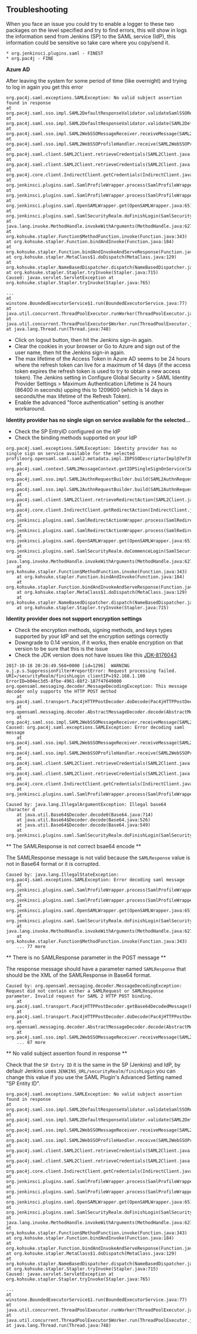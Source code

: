 Troubleshooting
----------------
When you face an issue you could try to enable a logger to these two packages on the level specified and try to find errors, this will show in logs the information send from Jenkins (SP) to the SAML service (IdP), this information could be sensitive so take care where you copy/send it.  

    * org.jenkinsci.plugins.saml - FINEST
    * org.pac4j - FINE

**Azure AD**

After leaving the system for some period of time (like overnight) and trying to log in again you get this error

```
org.pac4j.saml.exceptions.SAMLException: No valid subject assertion found in response 
at org.pac4j.saml.sso.impl.SAML2DefaultResponseValidator.validateSamlSSOResponse(SAML2DefaultResponseValidator.java:313) 
at org.pac4j.saml.sso.impl.SAML2DefaultResponseValidator.validate(SAML2DefaultResponseValidator.java:138) 
at org.pac4j.saml.sso.impl.SAML2WebSSOMessageReceiver.receiveMessage(SAML2WebSSOMessageReceiver.java:77) 
at org.pac4j.saml.sso.impl.SAML2WebSSOProfileHandler.receive(SAML2WebSSOProfileHandler.java:35) 
at org.pac4j.saml.client.SAML2Client.retrieveCredentials(SAML2Client.java:225) 
at org.pac4j.saml.client.SAML2Client.retrieveCredentials(SAML2Client.java:60) 
at org.pac4j.core.client.IndirectClient.getCredentials(IndirectClient.java:106) 
at org.jenkinsci.plugins.saml.SamlProfileWrapper.process(SamlProfileWrapper.java:53) 
at org.jenkinsci.plugins.saml.SamlProfileWrapper.process(SamlProfileWrapper.java:33) 
at org.jenkinsci.plugins.saml.OpenSAMLWrapper.get(OpenSAMLWrapper.java:65) 
at org.jenkinsci.plugins.saml.SamlSecurityRealm.doFinishLogin(SamlSecurityRealm.java:265) 
at java.lang.invoke.MethodHandle.invokeWithArguments(MethodHandle.java:627) 
at org.kohsuke.stapler.Function$MethodFunction.invoke(Function.java:343) 
at org.kohsuke.stapler.Function.bindAndInvoke(Function.java:184) 
at org.kohsuke.stapler.Function.bindAndInvokeAndServeResponse(Function.java:117) 
at org.kohsuke.stapler.MetaClass$1.doDispatch(MetaClass.java:129) 
at org.kohsuke.stapler.NameBasedDispatcher.dispatch(NameBasedDispatcher.java:58) 
at org.kohsuke.stapler.Stapler.tryInvoke(Stapler.java:715) 
Caused: javax.servlet.ServletException at org.kohsuke.stapler.Stapler.tryInvoke(Stapler.java:765) 

...
at winstone.BoundedExecutorService$1.run(BoundedExecutorService.java:77) 
at java.util.concurrent.ThreadPoolExecutor.runWorker(ThreadPoolExecutor.java:1149) 
at java.util.concurrent.ThreadPoolExecutor$Worker.run(ThreadPoolExecutor.java:624) 
at java.lang.Thread.run(Thread.java:748)
```
* Click on logout button, then hit the Jenkins sign-in again.
* Clear the cookies in your browser or Go to Azure and sign out of the user name, then hit the Jenkins sign-in again.
* The max lifetime of the Access Token in Azure AD seems to be 24 hours where the refresh token can live for a maximum of 14 days (if the access token expires the refresh token is used to try to obtain a new access token).  The Jenkins setting in Configure Global Security > SAML Identity Provider Settings > Maximum Authentication Lifetime is 24 hours (86400 in seconds) upping this to 1209600 (which is 14 days in seconds/the max lifetime of the Refresh Token).
* Enable the advanced "force authentication" setting is another workaround.
 

**Identity provider has no single sign on service available for the selected...**

* Check the SP EntryID configured on the IdP
* Check the binding methods supported on your IdP

```
org.pac4j.saml.exceptions.SAMLException: Identity provider has no single sign on service available for the selected profileorg.opensaml.saml.saml2.metadata.impl.IDPSSODescriptorImpl@7ef38e46
	at org.pac4j.saml.context.SAML2MessageContext.getIDPSingleSignOnService(SAML2MessageContext.java:93)
	at org.pac4j.saml.sso.impl.SAML2AuthnRequestBuilder.build(SAML2AuthnRequestBuilder.java:70)
	at org.pac4j.saml.sso.impl.SAML2AuthnRequestBuilder.build(SAML2AuthnRequestBuilder.java:34)
	at org.pac4j.saml.client.SAML2Client.retrieveRedirectAction(SAML2Client.java:209)
	at org.pac4j.core.client.IndirectClient.getRedirectAction(IndirectClient.java:79)
	at org.jenkinsci.plugins.saml.SamlRedirectActionWrapper.process(SamlRedirectActionWrapper.java:47)
	at org.jenkinsci.plugins.saml.SamlRedirectActionWrapper.process(SamlRedirectActionWrapper.java:30)
	at org.jenkinsci.plugins.saml.OpenSAMLWrapper.get(OpenSAMLWrapper.java:65)
	at org.jenkinsci.plugins.saml.SamlSecurityRealm.doCommenceLogin(SamlSecurityRealm.java:260)
	at java.lang.invoke.MethodHandle.invokeWithArguments(MethodHandle.java:627)
	at org.kohsuke.stapler.Function$MethodFunction.invoke(Function.java:343)
	at org.kohsuke.stapler.Function.bindAndInvoke(Function.java:184)
	at org.kohsuke.stapler.Function.bindAndInvokeAndServeResponse(Function.java:117)
	at org.kohsuke.stapler.MetaClass$1.doDispatch(MetaClass.java:129)
	at org.kohsuke.stapler.NameBasedDispatcher.dispatch(NameBasedDispatcher.java:58)
	at org.kohsuke.stapler.Stapler.tryInvoke(Stapler.java:715)
```

**Identity provider does not support encryption settings**

* Check the encryption methods, signing methods, and keys types supported by your IdP and set the encryption settings correctly  
* Downgrade to 0.14 version, if it works, then enable encryption on that version to be sure that this is the issue
* Check the JDK version does not have issues like this [JDK-8176043](https://bugs.openjdk.java.net/browse/JDK-8176043)

```
2017-10-18 20:26:49.568+0000 [id=1296]	WARNING	o.j.p.s.SuppressionFilter#reportError: Request processing failed. URI=/securityRealm/finishLogin clientIP=192.168.1.100 ErrorID=b04ec3d5-8fbe-4961-88f2-187f47649000
org.opensaml.messaging.decoder.MessageDecodingException: This message decoder only supports the HTTP POST method
	at org.pac4j.saml.transport.Pac4jHTTPPostDecoder.doDecode(Pac4jHTTPPostDecoder.java:57)
	at org.opensaml.messaging.decoder.AbstractMessageDecoder.decode(AbstractMessageDecoder.java:58)
	at org.pac4j.saml.sso.impl.SAML2WebSSOMessageReceiver.receiveMessage(SAML2WebSSOMessageReceiver.java:40)
Caused: org.pac4j.saml.exceptions.SAMLException: Error decoding saml message
	at org.pac4j.saml.sso.impl.SAML2WebSSOMessageReceiver.receiveMessage(SAML2WebSSOMessageReceiver.java:43)
	at org.pac4j.saml.sso.impl.SAML2WebSSOProfileHandler.receive(SAML2WebSSOProfileHandler.java:35)
	at org.pac4j.saml.client.SAML2Client.retrieveCredentials(SAML2Client.java:225)
	at org.pac4j.saml.client.SAML2Client.retrieveCredentials(SAML2Client.java:60)
	at org.pac4j.core.client.IndirectClient.getCredentials(IndirectClient.java:106)
	at org.jenkinsci.plugins.saml.SamlProfileWrapper.process(SamlProfileWrapper.java:53)
```

```
Caused by: java.lang.IllegalArgumentException: Illegal base64 character d
    at java.util.Base64$Decoder.decode0(Base64.java:714)
    at java.util.Base64$Decoder.decode(Base64.java:526)
    at java.util.Base64$Decoder.decode(Base64.java:549)
    at org.jenkinsci.plugins.saml.SamlSecurityRealm.doFinishLogin(SamlSecurityRealm.java:258)
```

** The SAMLResponse is not correct bsae64 encode **

The SAMLResponse message is not valid because the `SAMLResponse` value is not in Base64 format or it is corrupted.

```
Caused by: java.lang.IllegalStateException: org.pac4j.saml.exceptions.SAMLException: Error decoding saml message
	at org.jenkinsci.plugins.saml.SamlProfileWrapper.process(SamlProfileWrapper.java:68)
	at org.jenkinsci.plugins.saml.SamlProfileWrapper.process(SamlProfileWrapper.java:39)
	at org.jenkinsci.plugins.saml.OpenSAMLWrapper.get(OpenSAMLWrapper.java:65)
	at org.jenkinsci.plugins.saml.SamlSecurityRealm.doFinishLogin(SamlSecurityRealm.java:272)
	at java.lang.invoke.MethodHandle.invokeWithArguments(MethodHandle.java:627)
	at org.kohsuke.stapler.Function$MethodFunction.invoke(Function.java:343)
	... 77 more
```

** There is no SAMLResponse parameter in the POST message **

The response message should have a parameter named `SAMLResponse` that should be the XML of the SAMLResponse in Base64 format.

```
Caused by: org.opensaml.messaging.decoder.MessageDecodingException: Request did not contain either a SAMLRequest or SAMLResponse parameter. Invalid request for SAML 2 HTTP POST binding.
	at org.pac4j.saml.transport.Pac4jHTTPPostDecoder.getBase64DecodedMessage(Pac4jHTTPPostDecoder.java:80)
	at org.pac4j.saml.transport.Pac4jHTTPPostDecoder.doDecode(Pac4jHTTPPostDecoder.java:62)
	at org.opensaml.messaging.decoder.AbstractMessageDecoder.decode(AbstractMessageDecoder.java:58)
	at org.pac4j.saml.sso.impl.SAML2WebSSOMessageReceiver.receiveMessage(SAML2WebSSOMessageReceiver.java:40)
	... 87 more
```

** No valid subject assertion found in response **

Check that the `SP Entry ID` it is the same in the SP (Jenkins) and IdP, by defaulr Jenkins uses `JENKINS_URL/securityRealm/finishLogin` you can change this value if you use the SAML Plugin's Advanced Setting named "SP Entity ID".

```
org.pac4j.saml.exceptions.SAMLException: No valid subject assertion found in response 
at org.pac4j.saml.sso.impl.SAML2DefaultResponseValidator.validateSamlSSOResponse(SAML2DefaultResponseValidator.java:313) 
at org.pac4j.saml.sso.impl.SAML2DefaultResponseValidator.validate(SAML2DefaultResponseValidator.java:138) 
at org.pac4j.saml.sso.impl.SAML2WebSSOMessageReceiver.receiveMessage(SAML2WebSSOMessageReceiver.java:77) 
at org.pac4j.saml.sso.impl.SAML2WebSSOProfileHandler.receive(SAML2WebSSOProfileHandler.java:35) 
at org.pac4j.saml.client.SAML2Client.retrieveCredentials(SAML2Client.java:225) 
at org.pac4j.saml.client.SAML2Client.retrieveCredentials(SAML2Client.java:60) 
at org.pac4j.core.client.IndirectClient.getCredentials(IndirectClient.java:106) 
at org.jenkinsci.plugins.saml.SamlProfileWrapper.process(SamlProfileWrapper.java:53) 
at org.jenkinsci.plugins.saml.SamlProfileWrapper.process(SamlProfileWrapper.java:33) 
at org.jenkinsci.plugins.saml.OpenSAMLWrapper.get(OpenSAMLWrapper.java:65) 
at org.jenkinsci.plugins.saml.SamlSecurityRealm.doFinishLogin(SamlSecurityRealm.java:265) 
at java.lang.invoke.MethodHandle.invokeWithArguments(MethodHandle.java:627) 
at org.kohsuke.stapler.Function$MethodFunction.invoke(Function.java:343) 
at org.kohsuke.stapler.Function.bindAndInvoke(Function.java:184) 
at org.kohsuke.stapler.Function.bindAndInvokeAndServeResponse(Function.java:117) 
at org.kohsuke.stapler.MetaClass$1.doDispatch(MetaClass.java:129) 
at org.kohsuke.stapler.NameBasedDispatcher.dispatch(NameBasedDispatcher.java:58) 
at org.kohsuke.stapler.Stapler.tryInvoke(Stapler.java:715) 
Caused: javax.servlet.ServletException at org.kohsuke.stapler.Stapler.tryInvoke(Stapler.java:765) 

...
at winstone.BoundedExecutorService$1.run(BoundedExecutorService.java:77) 
at java.util.concurrent.ThreadPoolExecutor.runWorker(ThreadPoolExecutor.java:1149) 
at java.util.concurrent.ThreadPoolExecutor$Worker.run(ThreadPoolExecutor.java:624) 
at java.lang.Thread.run(Thread.java:748)
```